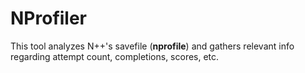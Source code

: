 # NProfiler

This tool analyzes N++'s savefile (**nprofile**) and gathers relevant info regarding attempt count, completions, scores, etc.
